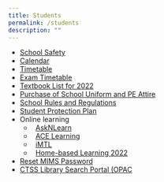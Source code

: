```yaml
---
title: Students
permalink: /students
description: ""
---
```

*   [School Safety](/clementeens/school-safety)  
*   [Calendar](https://calendar.google.com/calendar/embed?src=moe.edu.sg_07rtue1mp6980u56a7tt9ui2qo%40group.calendar.google.com&ctz=Asia%2FSingapore)    
*   [Timetable](/clementeens/time-table)
*   [Exam Timetable](/clementeens/examination-time-table)
*   [Textbook List for 2022](/clementeens/textbook-list-for-2022) 
*   [Purchase of School Uniform and PE Attire](/clementeens/purchase-of-school-uniform-and-pe-attire)
*   [School Rules and Regulations](/files/CTSS%20CODE%20OF%20CONDUCT%2026Oct2021.pdf)
*   [Student Protection Plan](/clementeens/student-protection-plan)
*   Online learning
	*     [AskNLearn](https://lms.asknlearn.com/CTSS/login.aspx)
	*     [ACE Learning](http://www.ace-learning.com/index.php.)
	*     [iMTL](https://imtl.sg/wp-login.php)
	*     [Home-based Learning 2022](/clementeens/home-based-learning-2020)
*   [Reset MIMS Password](https://student.iams.ssoe.moe.edu.sg/)
*   [CTSS Library Search Portal (OPAC](https://schoolibrary.moe.edu.sg/clementitownsec/cgi-bin/spydus.exe/MSGTRN/WPAC/HOME)